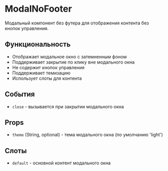 # ModalNoFooter

Модальный компонент без футера для отображения контента без кнопок управления.

## Функциональность

- Отображает модальное окно с затемненным фоном
- Поддерживает закрытие по клику вне модального окна
- Не содержит кнопок управления
- Поддерживает темизацию
- Использует слоты для контента

## События

- `close` - вызывается при закрытии модального окна

## Props

- `theme` (String, optional) - тема модального окна (по умолчанию 'light')

## Слоты

- `default` - основной контент модального окна
